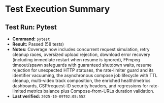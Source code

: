 # Test Execution Summary

## Test Run: Pytest
- **Command:** `pytest`
- **Result:** Passed (58 tests)
- **Notes:** Coverage now includes concurrent request simulation, retry cleanup races, oversized upload rejection, download error recovery (including immediate restart when resume is ignored), FFmpeg timeout/spawn safeguards with guaranteed shutdown waits, resume rejection for unexpected HTTP statuses, the rate-limiter guard and its identifier vacuuming, the asynchronous compose job lifecycle with TTL cleanup, multi-video track composition, the enriched health/metrics dashboards, CSP/request-ID security headers, and regressions for rate-limited metrics balance plus Compose-from-URLs duration validation.
- **Last verified:** `2025-10-09T02:05:55Z`
